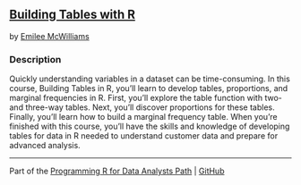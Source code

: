 ## [Building Tables with R](https://app.pluralsight.com/library/courses/building-tables-r/table-of-contents)

by [Emilee McWilliams](https://app.pluralsight.com/profile/author/emilee-mcwilliams)

### Description

Quickly understanding variables in a dataset can be time-consuming. In this course, Building Tables in R, you’ll learn to develop tables, proportions, and marginal frequencies in R. First, you’ll explore the table function with two- and three-way tables. Next, you’ll discover proportions for these tables. Finally, you’ll learn how to build a marginal frequency table. When you’re finished with this course, you’ll have the skills and knowledge of developing tables for data in R needed to understand customer data and prepare for advanced analysis.

***

Part of the [Programming R for Data Analysts Path](https://app.pluralsight.com/paths/skills/programming-r-for-data-analysts) | [GitHub](https://github.com/nathayoung/pluralsight/tree/master/Skill_Paths/Programming_R_for_Data_Analysts)